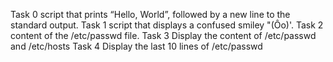 Task 0 script that prints “Hello, World”, followed by a new line to the standard output.
Task 1 script that displays a confused smiley "(Ôo)'.
Task 2 content of the /etc/passwd file.
Task 3 Display the content of /etc/passwd and /etc/hosts
Task 4 Display the last 10 lines of /etc/passwd
